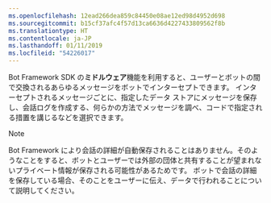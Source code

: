 ```yaml
---
ms.openlocfilehash: 12ead266dea859c84450e08ae12ed98d4952d698
ms.sourcegitcommit: b15cf37afc4f57d13ca6636d4227433809562f8b
ms.translationtype: HT
ms.contentlocale: ja-JP
ms.lasthandoff: 01/11/2019
ms.locfileid: "54226017"
---
```

Bot Framework SDK の**ミドルウェア**機能を利用すると、ユーザーとボットの間で交換されるあらゆるメッセージをボットでインターセプトできます。 インターセプトされるメッセージごとに、指定したデータ ストアにメッセージを保存し、会話ログを作成する、何らかの方法でメッセージを調べ、コードで指定される措置を講じるなどを選択できます。 

> [!NOTE]
> Bot Framework により会話の詳細が自動保存されることはありません。そのようなことをすると、ボットとユーザーでは外部の団体と共有することが望まれないプライベート情報が保存される可能性があるためです。 ボットで会話の詳細を保存している場合、そのことをユーザーに伝え、データで行われることについて説明してください。